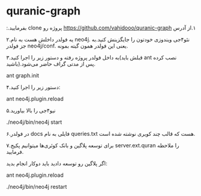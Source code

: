 # quranic-graph
:&#x202b;۱.از آدرس https://github.com/vahidooo/quranic-graph پروژه رو clone بفرمایید.

۲.یه فولدر داخلش هست به نام neo4j. نئو۴جی ویندوزی خودتون را جایگزینش کنید.به جز فولدر neo4j/conf. یعنی این فولدر همون گیته بمونه.

۳.به داخل فولدر پروژه رفته و دستور زیر را اجرا کنید(قبلش باید ant نصب کرده باشید).پس از مدتی گراف حاضر می‌شود.

ant graph.init

۴.دستور زیر را اجرا کنید:

ant neo4j.plugin.reload

۵.نیو۴جی را بالا بیاورید

./neo4j/bin/neo4j start

۶.در فولدر docs فایلی به نام queries.txt‌ هست که قالب چند کویری نوشته شده است.

۷.برای توسعه پلاگین و بانک کوئری‌ها میتوانیم پکیج server.ext.quran را ملاحظه فرمایید.



اگر پلاگین رو توسعه دادید باید دوکار انجام بدید:

ant neo4j.plugin.reload

./neo4j/bin/neo4j restart

